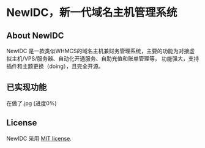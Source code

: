 # NewIDC，新一代域名主机管理系统

## About NewIDC

NewIDC 是一款类似WHMCS的域名主机兼财务管理系统，主要的功能为对接虚拟主机/VPS/服务器、自动化开通服务、自助充值和账单管理等，
功能强大，支持插件和主题更换（doing），且完全开源。

## 已实现功能

在做了.jpg (进度0%)

## License

NewIDC 采用 [MIT license](https://opensource.org/licenses/MIT).
